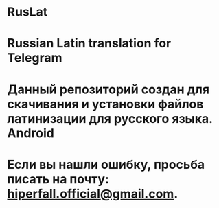 # RusLat
# Russian Latin translation for Telegram
# Данный репозиторий создан для скачивания и установки файлов латинизации для русского языка. Android
# Если вы нашли ошибку, просьба писать на почту: hiperfall.official@gmail.com.
